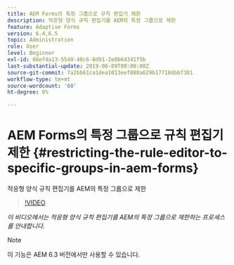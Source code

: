 ```yaml
---
title: AEM Forms의 특정 그룹으로 규칙 편집기 제한
description: 적응형 양식 규칙 편집기를 AEM의 특정 그룹으로 제한
feature: Adaptive Forms
version: 6.4,6.5
topic: Administration
role: User
level: Beginner
exl-id: 86ef4a13-5540-40c6-8d91-2e8b64341f5b
last-substantial-update: 2019-06-09T00:00:00Z
source-git-commit: 7a2bb61ca1dea1013eef088a629b17718dbbf381
workflow-type: tm+mt
source-wordcount: '68'
ht-degree: 0%

---
```


# AEM Forms의 특정 그룹으로 규칙 편집기 제한 {#restricting-the-rule-editor-to-specific-groups-in-aem-forms}

적응형 양식 규칙 편집기를 AEM의 특정 그룹으로 제한

>[!VIDEO](https://video.tv.adobe.com/v/19470?quality=9&learn=on)

*이 비디오에서는 적응형 양식 규칙 편집기를 AEM의 특정 그룹으로 제한하는 프로세스를 안내합니다.*

>[!NOTE]
>
>이 기능은 AEM 6.3 버전에서만 사용할 수 있습니다.

